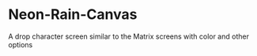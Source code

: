 # Neon-Rain-Canvas
A drop character screen similar to the Matrix screens with color and other options
